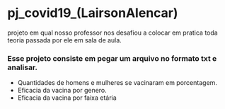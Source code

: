 # pj_covid19_(LairsonAlencar)
projeto  em qual nosso professor nos desafiou a  colocar em pratica toda teoria passada por ele em sala de aula.

### Esse projeto consiste em pegar um arquivo no formato txt e analisar.
- Quantidades de homens e mulheres se vacinaram em porcentagem.
- Eficacia da vacina por genero.
- Eficacia da vacina por faixa etária
